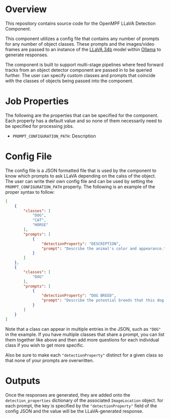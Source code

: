 # Overview

This repository contains source code for the OpenMPF LLaVA Detection Component.

This component utilizes a config file that contains any number of prompts for any number of object classes. These prompts and the images/video frames are passed to an instance of the [LLaVA 34b](https://huggingface.co/liuhaotian/llava-v1.6-34b) model within [Ollama](https://ollama.com) to generate responses.

The component is built to support multi-stage pipelines where feed forward tracks from an object detector component are passed in to be queried further. The user can specify custom classes and prompts that coincide with the classes of objects being passed into the component.

# Job Properties

The following are the properties that can be specified for the component. Each property has a default value and so none of them necessarily need to be specified for processing jobs.

- `PROMPT_CONFIGURATION_PATH`: Description

# Config File

The config file is a JSON formatted file that is used by the component to know which prompts to ask LLaVA depending on the calss of the object. The user can write their own config file and can be used by setting the `PROMPT_CONFIGURATION_PATH` property. The following is an example of the proper syntax to follow:

```json
[
    {
        "classes": [
            "DOG",
            "CAT",
            "HORSE"
        ],
        "prompts": [
            {
                "detectionProperty": "DESCRIPTION",
                "prompt": "Describe the animal's color and appearance."
            }
        ]
    },
    {
        "classes": [
            "DOG"
        ],
        "prompts": [
            {
                "detectionProperty": "DOG BREED",
                "prompt": "Describe the potential breeds that this dog could contain."
            }
        ]
    }
]
```

Note that a class can appear in multiple entries in the JSON, such as `"DOG"` in the example. If you have multiple classes that share a prompt, you can list them together like above and then add more questions for each individual class if you wish to get more specific. 

Also be sure to make each `"detectionProperty"` distinct for a given class so that none of your prompts are overwritten.

# Outputs

Once the responses are generated, they are added onto the `detection_properties` dictionary of the associated `ImageLocation` object. for each prompt, the key is specified by the `"detectionProperty"` field of the config JSON and the value will be the LLaVA-generated response.